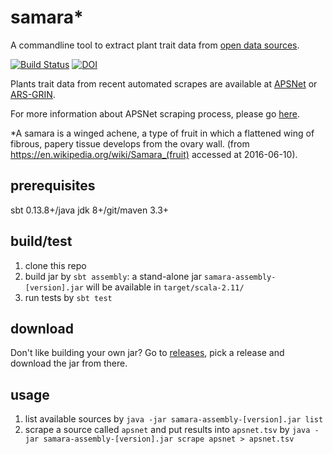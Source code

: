 # samara*
A commandline tool to extract plant trait data from [open data sources](sources.md).

[![Build Status](https://travis-ci.org/jhpoelen/samara.svg?branch=master)](https://travis-ci.org/jhpoelen/samara) [![DOI](https://zenodo.org/badge/60880220.svg)](https://zenodo.org/badge/latestdoi/60880220)

Plants trait data from recent automated scrapes are available at [APSNet](https://build.berkeleybop.org/view/Planteome/job/extract-apsnet-diseases/) or [ARS-GRIN](https://build.berkeleybop.org/view/Planteome/job/extract-grin-traits/). 

For more information about APSNet scraping process, please go [here](src/main/resources/org/planteome/samara/apsnet).

*A samara is a winged achene, a type of fruit in which a flattened wing of fibrous, papery tissue develops from the ovary wall. (from https://en.wikipedia.org/wiki/Samara_(fruit) accessed at 2016-06-10).

## prerequisites
sbt 0.13.8+/java jdk 8+/git/maven 3.3+

## build/test
1. clone this repo
2. build jar by ```sbt assembly```: a stand-alone jar ```samara-assembly-[version].jar``` will be available in ```target/scala-2.11/```
3. run tests by ```sbt test```

## download
Don't like building your own jar? Go to [releases](https://github.com/jhpoelen/samara/releases), pick a release and download the jar from there. 


## usage
1. list available sources by ```java -jar samara-assembly-[version].jar list```
2. scrape a source called ```apsnet``` and put results into ```apsnet.tsv``` by ```java -jar samara-assembly-[version].jar scrape apsnet > apsnet.tsv```
